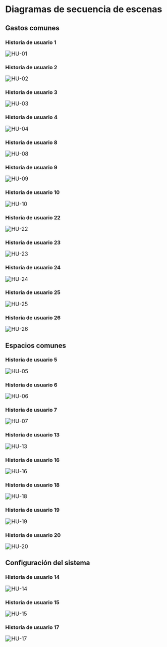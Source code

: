 # Diagramas de secuencia de escenas



## Gastos comunes



### Historia de usuario 1

<img src="/img/dse/HU-01.png" alt="HU-01" style="zoom: 120%;" />



### Historia de usuario 2

<img src="/img/dse/HU-02.png" alt="HU-02" style="zoom: 120%;" />



### Historia de usuario 3



<img src="/img/dse/HU-03.png" alt="HU-03" style="zoom: 120%;" />



### Historia de usuario 4

<img src="/img/dse/HU-04.png" alt="HU-04" style="zoom: 120%;" />



### Historia de usuario 8

<img src="/img/dse/HU-08.png" alt="HU-08" style="zoom: 120%;" />



### Historia de usuario 9

<img src="/img/dse/HU-09.png" alt="HU-09" style="zoom: 120%;" />



### Historia de usuario 10

<img src="/img/dse/HU-10.png" alt="HU-10" style="zoom: 120%;" />



### Historia de usuario 22



<img src="/img/dse/HU-22.jpg" alt="HU-22" style="zoom: 120%;" />



### Historia de usuario 23

<img src="/img/dse/HU-23.jpg" alt="HU-23" style="zoom: 120%;" />



### Historia de usuario 24

<img src="/img/dse/HU-24.png" alt="HU-24" style="zoom: 120%;" />



### Historia de usuario 25

<img src="/img/dse/HU-25.png" alt="HU-25" style="zoom: 120%;" />  



### Historia de usuario 26

<img src="/img/dse/HU-26.jfif" alt="HU-26" style="zoom: 120%;" />  



## Espacios comunes



### Historia de usuario 5

  <img src="/img/dse/HU-05.png" alt="HU-05" style="zoom: 120%;" />  



### Historia de usuario 6

<img src="/img/dse/HU-06.png" alt="HU-06" style="zoom: 120%;" />  



### Historia de usuario 7

  <img src="/img/dse/HU-07.png" alt="HU-07" style="zoom: 120%;" />  



### Historia de usuario 13

<img src="/img/dse/HU-13.jpg" alt="HU-13" style="zoom: 120%;" />  



### Historia de usuario 16

<img src="/img/dse/HU-16.jpg" alt="HU-16" style="zoom: 120%;" />    



### Historia de usuario 18

<img src="/img/dse/HU-18.jpg" alt="HU-18" style="zoom: 120%;" />  



### Historia de usuario 19

  <img src="/img/dse/HU-19.png" alt="HU-19" style="zoom: 120%;" />  



### Historia de usuario 20

 <img src="/img/dse/HU-20.png" alt="HU-20" style="zoom: 120%;" />  



## Configuración del sistema



### Historia de usuario 14

<img src="/img/dse/HU-14.png" alt="HU-14" style="zoom: 120%;" />  



### Historia de usuario 15

<img src="/img/dse/HU-15.png" alt="HU-15" style="zoom: 120%;" />  



### Historia de usuario 17

<img src="/img/dse/HU-17.png" alt="HU-17" style="zoom: 120%;" /> 